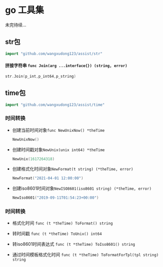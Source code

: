 # go 工具集
未完待续...

## str包
```go
import "github.com/wangxudong123/assist/str"
```
#### 拼接字符串 `func Join(arg ...interface{}) (string, error)`
```go
str.Join(p_int,p_int64,p_string)
```

## time包
```go
import "github.com/wangxudong123/assist/time"
```
### 时间转换
- 创建当前时间对象`func NewUnixNow() *theTime`

    ```go
    NewUnixNow()
    ```
- 创建时间戳对象`NewUnix(unix int64) *theTime`

    ```go
    NewUnix(1617264318)
    ``` 
  
- 创建格式化时间对象`NewFormat(t string) (*theTime, error)`
    ```go
    NewFormat("2021-04-01 12:00:00")
    ```

- 创建iso8601时间对象`NewISO8601(iso8601 string) (*theTime, error)`
    ```go
    NewIso8601("2019-09-11T01:54:23+00:00")
    ```  

###  时间转换
- 格式化时间 `func (t *theTime) ToFormat() string`

- 转时间戳 `func (t *theTime) ToUnix() int64`

- 转iso8601时间表达式 `func (t *theTime) ToIso8601() string`

- 通过时间模板格式化时间 `func (t *theTime) ToFormatForTpl(tpl string) string`